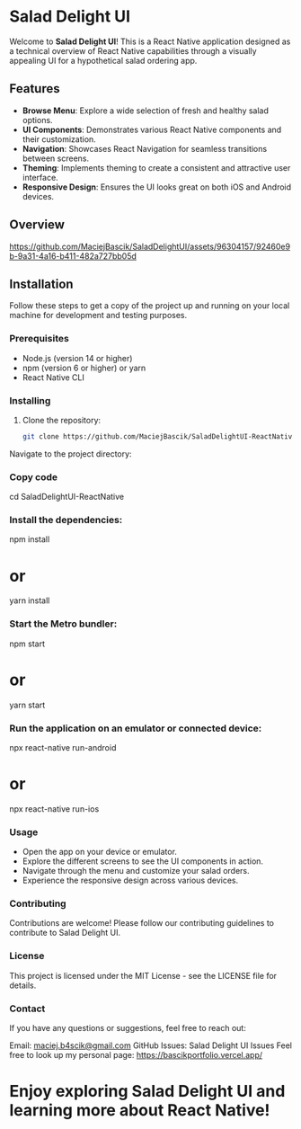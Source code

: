 # Salad Delight UI

Welcome to **Salad Delight UI**! This is a React Native application designed as a technical overview of React Native capabilities through a visually appealing UI for a hypothetical salad ordering app.

## Features

- **Browse Menu**: Explore a wide selection of fresh and healthy salad options.
- **UI Components**: Demonstrates various React Native components and their customization.
- **Navigation**: Showcases React Navigation for seamless transitions between screens.
- **Theming**: Implements theming to create a consistent and attractive user interface.
- **Responsive Design**: Ensures the UI looks great on both iOS and Android devices.

## Overview

https://github.com/MaciejBascik/SaladDelightUI/assets/96304157/92460e9b-9a31-4a16-b411-482a727bb05d

## Installation

Follow these steps to get a copy of the project up and running on your local machine for development and testing purposes.

### Prerequisites

- Node.js (version 14 or higher)
- npm (version 6 or higher) or yarn
- React Native CLI

### Installing

1. Clone the repository:

   ```sh
   git clone https://github.com/MaciejBascik/SaladDelightUI-ReactNative.git
Navigate to the project directory:

### Copy code

cd SaladDelightUI-ReactNative

### Install the dependencies:

npm install
# or
yarn install

### Start the Metro bundler:

npm start
# or
yarn start

### Run the application on an emulator or connected device:

npx react-native run-android
# or
npx react-native run-ios

### Usage

- Open the app on your device or emulator.
- Explore the different screens to see the UI components in action.
- Navigate through the menu and customize your salad orders.
- Experience the responsive design across various devices.
  
### Contributing

Contributions are welcome! Please follow our contributing guidelines to contribute to Salad Delight UI.

### License

This project is licensed under the MIT License - see the LICENSE file for details.

### Contact

If you have any questions or suggestions, feel free to reach out:

Email: maciej.b4scik@gmail.com
GitHub Issues: Salad Delight UI Issues
Feel free to look up my personal page: https://bascikportfolio.vercel.app/

# Enjoy exploring Salad Delight UI and learning more about React Native!
